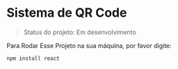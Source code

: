 # Sistema de QR Code</h1>

>Status do projeto: Em desenvolvimento

Para Rodar Esse Projeto na sua máquina, por favor digite:

```
npm install react
```
